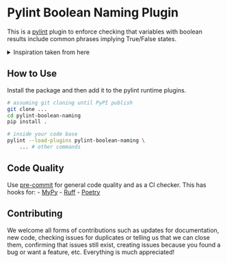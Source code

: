 # Pylint Boolean Naming Plugin

This is a [pylint](https://pylint.readthedocs.io/en/stable/) plugin to enforce checking that variables with boolean results include common phrases implying True/False states.

<details>
    <summary>Inspiration taken from here</summary>

    Came across this [issue](https://github.com/pylint-dev/pylint/issues/9409) and thought it would be cool to try and do it myself.
</details>

## How to Use

Install the package and then add it to the pylint runtime plugins.

```bash
# assuming git cloning until PyPI publish
git clone ...
cd pylint-boolean-naming
pip install .

# inside your code base
pylint --load-plugins pylint-boolean-naming \
    ... # other commands
```

## Code Quality

Use [pre-commit](https://pre-commit.com) for general code quality and as a CI checker. This has hooks for:
    - [MyPy](https://mypy.readthedocs.io/en/stable/)
    - [Ruff](https://astral.sh/ruff)
    - [Poetry](https://python-poetry.org/)

## Contributing

We welcome all forms of contributions such as updates for documentation, new code, checking issues for duplicates or telling us that we can close them, confirming that issues still exist, creating issues because you found a bug or want a feature, etc. Everything is much appreciated!
